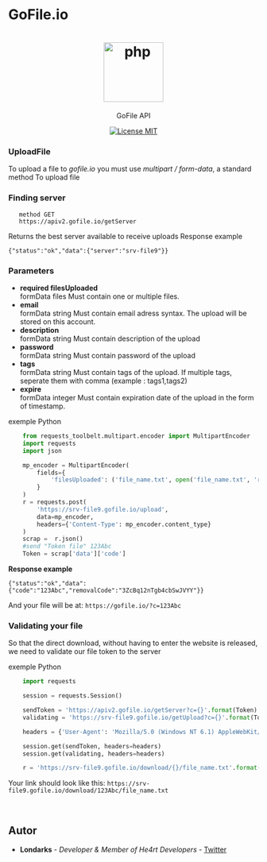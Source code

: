 # GoFile.io

<h1 align="center">
  <img src="https://gofile.io/dist/img/logo-big.png" alt="php" width="120">
</h1>
<p align="center">GoFile API</p>

<p align="center">
  <a href="https://opensource.org/licenses/MIT">
    <img src="https://img.shields.io/badge/License-MIT-blue.svg" alt="License MIT">
  </a>
</p>


### UploadFile
To upload a file to *gofile.io* you must use *multipart / form-data*, a standard method
To upload file

### Finding server

```
   method GET
   https://apiv2.gofile.io/getServer
```
Returns the best server available to receive uploads
Response example

```
{"status":"ok","data":{"server":"srv-file9"}}
```
### Parameters
- **required filesUploaded**<br>
formData files
Must contain one or multiple files.
- **email**<br>
formData string
Must contain email adress syntax. The upload will be stored on this account.
- **description**<br>
formData string
Must contain description of the upload
- **password**<br>
formData string
Must contain password of the upload
- **tags**<br>
formData string
Must contain tags of the upload. If multiple tags, seperate them with comma (example : tags1,tags2)
- **expire**<br>
formData integer
Must contain expiration date of the upload in the form of timestamp.

exemple Python
```python
    from requests_toolbelt.multipart.encoder import MultipartEncoder
    import requests
    import json

    mp_encoder = MultipartEncoder(
        fields={
            'filesUploaded': ('file_name.txt', open('file_name.txt', 'rb'))
        }
    )
    r = requests.post(
        'https://srv-file9.gofile.io/upload',
        data=mp_encoder, 
        headers={'Content-Type': mp_encoder.content_type}
    )
    scrap =  r.json()
    #send "Token file" 123Abc
    Token = scrap['data']['code']
```
  **Response example**
```
{"status":"ok","data":{"code":"123Abc","removalCode":"3ZcBq12nTgb4cbSwJVYY"}}
```
And your file will be at: `https://gofile.io/?c=123Abc`

### Validating your file
So that the direct download, without having to enter the website is released, we need to validate our file token to the server

exemple Python
```python
    import requests

    session = requests.Session()

    sendToken = 'https://apiv2.gofile.io/getServer?c={}'.format(Token)
    validating = 'https://srv-file9.gofile.io/getUpload?c={}'.format(Token)

    headers = {'User-Agent': 'Mozilla/5.0 (Windows NT 6.1) AppleWebKit/537.36 (KHTML, like Gecko) Chrome/80.0.3987.163 Safari/537.36 OPR/67.0.3575.137'}

    session.get(sendToken, headers=headers)
    session.get(validating, headers=headers)

    r = 'https://srv-file9.gofile.io/download/{}/file_name.txt'.format(Token)

```
Your link should look like this: `https://srv-file9.gofile.io/download/123Abc/file_name.txt`

<br>

## Autor
- **Londarks** - _Developer & Member of He4rt Developers_ - [Twitter](https://twitter.com/londarks)